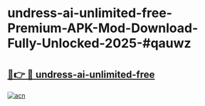 # undress-ai-unlimited-free-Premium-APK-Mod-Download-Fully-Unlocked-2025-#qauwz

# <h2><a href="https://bedroomkl.my?title=undress-ai-unlimited-free&ref=1AP">🔗👉 🔴 undress-ai-unlimited-free</a></h2>

[![acn](https://github.com/user-attachments/assets/0f9c940e-d8b0-45ae-aac7-cd30a18b3e1c)](https://bedroomkl.my?title=undress-ai-unlimited-free&ref=1AP)

